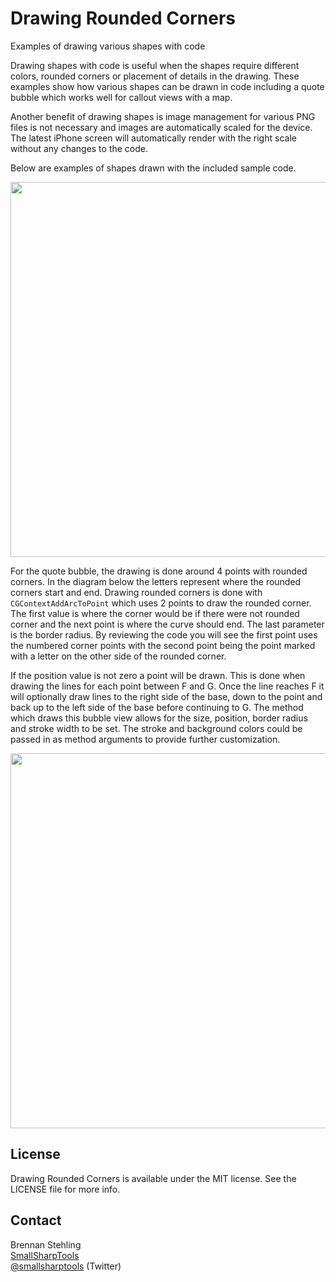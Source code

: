 Drawing Rounded Corners
=======================

Examples of drawing various shapes with code

Drawing shapes with code is useful when the shapes require different colors, rounded 
corners or placement of details in the drawing. These examples show how various shapes 
can be drawn in code including a quote bubble which works well for callout views with a 
map.

Another benefit of drawing shapes is image management for various PNG files is not 
necessary and images are automatically scaled for the device. The latest iPhone screen 
will automatically render with the right scale without any changes to the code.

Below are examples of shapes drawn with the included sample code.

<img src="https://raw.githubusercontent.com/brennanMKE/DrawingRoundedCorners/master/DrawingRoundedCorners.png" width="600px" />

For the quote bubble, the drawing is done around 4 points with rounded corners. In the 
diagram below the letters represent where the rounded corners start and end. Drawing 
rounded corners is done with `CGContextAddArcToPoint` which uses 2 points to draw the 
rounded corner. The first value is where the corner would be if there were not rounded 
corner and the next point is where the curve should end. The last parameter is the 
border radius. By reviewing the code you will see the first point uses the numbered 
corner points with the second point being the point marked with a letter on the other
side of the rounded corner.

If the position value is not zero a point will be drawn. This is done when drawing the 
lines for each point between F and G. Once the line reaches F it will optionally draw
lines to the right side of the base, down to the point and back up to the left side of
the base before continuing to G. The method which draws this bubble view allows for the
size, position, border radius and stroke width to be set. The stroke and background
colors could be passed in as method arguments to provide further customization.

<img src="https://raw.githubusercontent.com/brennanMKE/DrawingRoundedCorners/master/DrawingGrid.png" width="600px" />

## License

Drawing Rounded Corners is available under the MIT license. See the LICENSE file for more info.

## Contact

Brennan Stehling  
[SmallSharpTools](http://www.smallsharptools.com/)  
[@smallsharptools](https://twitter.com/smallsharptools) (Twitter)
